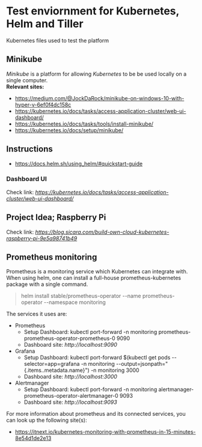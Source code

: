 # Test enviornment for Kubernetes, Helm and Tiller  
Kubernetes files used to test the platform  
  
## Minikube  
_Minikube_ is a platform for allowing _Kubernetes_ to be be used locally on a single computer.  
__Relevant sites:__  
  
- https://medium.com/@JockDaRock/minikube-on-windows-10-with-hyper-v-6ef0f4dc158c  
- https://kubernetes.io/docs/tasks/access-application-cluster/web-ui-dashboard/  
- https://kubernetes.io/docs/tasks/tools/install-minikube/  
- https://kubernetes.io/docs/setup/minikube/  
  
## Instructions  
- https://docs.helm.sh/using_helm/#quickstart-guide    
  
### Dashboard UI  
Check link: _https://kubernetes.io/docs/tasks/access-application-cluster/web-ui-dashboard/_  
      
## Project Idea; Raspberry Pi  
Check link: _https://blog.sicara.com/build-own-cloud-kubernetes-raspberry-pi-9e5a98741b49_  
  
## Prometheus monitoring  
Prometheus is a monitoring service which Kubernetes can integrate with. When using helm, one can install a full-house prometheus-kubernetes package with a single command.  
> helm install stable/prometheus-operator --name prometheus-operator --namespace monitoring  
  
The services it uses are:  
- Prometheus  
  - Setup Dashboard: kubectl port-forward -n monitoring prometheus-prometheus-operator-prometheus-0 9090  
  - Dashboard site: _http://localhost:9090_  
- Grafana  
  - Setup Dashboard: kubectl port-forward $(kubectl get  pods --selector=app=grafana -n  monitoring --output=jsonpath="{.items..metadata.name}") -n monitoring  3000  
  - Dashboard site: _http://localhost:3000_  
- Alertmanager  
  - Setup Dashboard: kubectl port-forward -n monitoring alertmanager-prometheus-operator-alertmanager-0 9093  
  - Dashboard site: _http://localhost:9093_  
  
For more information about prometheus and its connected services, you can look up the following site(s):  
- https://itnext.io/kubernetes-monitoring-with-prometheus-in-15-minutes-8e54d1de2e13  
  

